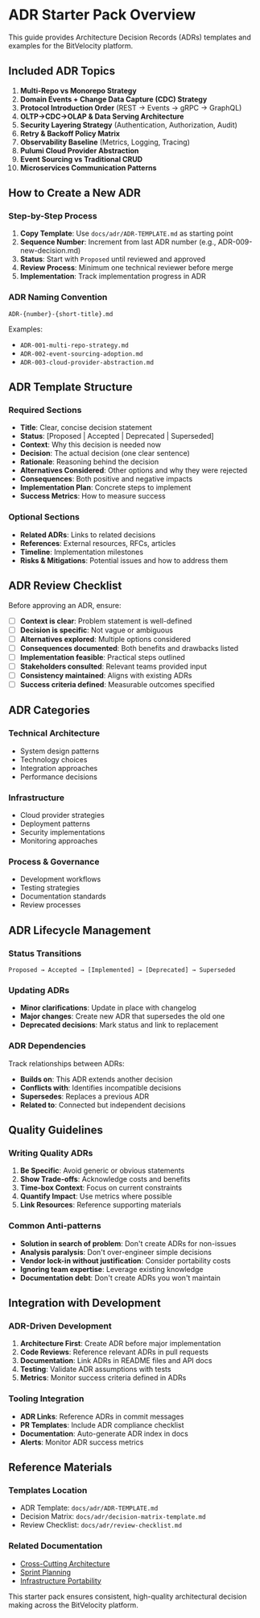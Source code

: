 # ADR Starter Pack Overview

This guide provides Architecture Decision Records (ADRs) templates and examples for the BitVelocity platform.

## Included ADR Topics
1. **Multi-Repo vs Monorepo Strategy**
2. **Domain Events + Change Data Capture (CDC) Strategy**
3. **Protocol Introduction Order** (REST → Events → gRPC → GraphQL)
4. **OLTP→CDC→OLAP & Data Serving Architecture**
5. **Security Layering Strategy** (Authentication, Authorization, Audit)
6. **Retry & Backoff Policy Matrix**
7. **Observability Baseline** (Metrics, Logging, Tracing)
8. **Pulumi Cloud Provider Abstraction**
9. **Event Sourcing vs Traditional CRUD**
10. **Microservices Communication Patterns**

## How to Create a New ADR

### Step-by-Step Process
1. **Copy Template**: Use `docs/adr/ADR-TEMPLATE.md` as starting point
2. **Sequence Number**: Increment from last ADR number (e.g., ADR-009-new-decision.md)
3. **Status**: Start with `Proposed` until reviewed and approved
4. **Review Process**: Minimum one technical reviewer before merge
5. **Implementation**: Track implementation progress in ADR

### ADR Naming Convention
```
ADR-{number}-{short-title}.md
```

Examples:
- `ADR-001-multi-repo-strategy.md`
- `ADR-002-event-sourcing-adoption.md`
- `ADR-003-cloud-provider-abstraction.md`

## ADR Template Structure

### Required Sections
- **Title**: Clear, concise decision statement
- **Status**: [Proposed | Accepted | Deprecated | Superseded]
- **Context**: Why this decision is needed now
- **Decision**: The actual decision (one clear sentence)
- **Rationale**: Reasoning behind the decision
- **Alternatives Considered**: Other options and why they were rejected
- **Consequences**: Both positive and negative impacts
- **Implementation Plan**: Concrete steps to implement
- **Success Metrics**: How to measure success

### Optional Sections
- **Related ADRs**: Links to related decisions
- **References**: External resources, RFCs, articles
- **Timeline**: Implementation milestones
- **Risks & Mitigations**: Potential issues and how to address them

## ADR Review Checklist

Before approving an ADR, ensure:
- [ ] **Context is clear**: Problem statement is well-defined
- [ ] **Decision is specific**: Not vague or ambiguous
- [ ] **Alternatives explored**: Multiple options considered
- [ ] **Consequences documented**: Both benefits and drawbacks listed
- [ ] **Implementation feasible**: Practical steps outlined
- [ ] **Stakeholders consulted**: Relevant teams provided input
- [ ] **Consistency maintained**: Aligns with existing ADRs
- [ ] **Success criteria defined**: Measurable outcomes specified

## ADR Categories

### Technical Architecture
- System design patterns
- Technology choices
- Integration approaches
- Performance decisions

### Infrastructure
- Cloud provider strategies
- Deployment patterns
- Security implementations
- Monitoring approaches

### Process & Governance
- Development workflows
- Testing strategies
- Documentation standards
- Review processes

## ADR Lifecycle Management

### Status Transitions
```
Proposed → Accepted → [Implemented] → [Deprecated] → Superseded
```

### Updating ADRs
- **Minor clarifications**: Update in place with changelog
- **Major changes**: Create new ADR that supersedes the old one
- **Deprecated decisions**: Mark status and link to replacement

### ADR Dependencies
Track relationships between ADRs:
- **Builds on**: This ADR extends another decision
- **Conflicts with**: Identifies incompatible decisions
- **Supersedes**: Replaces a previous ADR
- **Related to**: Connected but independent decisions

## Quality Guidelines

### Writing Quality ADRs
1. **Be Specific**: Avoid generic or obvious statements
2. **Show Trade-offs**: Acknowledge costs and benefits
3. **Time-box Context**: Focus on current constraints
4. **Quantify Impact**: Use metrics where possible
5. **Link Resources**: Reference supporting materials

### Common Anti-patterns
- **Solution in search of problem**: Don't create ADRs for non-issues
- **Analysis paralysis**: Don't over-engineer simple decisions
- **Vendor lock-in without justification**: Consider portability costs
- **Ignoring team expertise**: Leverage existing knowledge
- **Documentation debt**: Don't create ADRs you won't maintain

## Integration with Development

### ADR-Driven Development
1. **Architecture First**: Create ADR before major implementation
2. **Code Reviews**: Reference relevant ADRs in pull requests
3. **Documentation**: Link ADRs in README files and API docs
4. **Testing**: Validate ADR assumptions with tests
5. **Metrics**: Monitor success criteria defined in ADRs

### Tooling Integration
- **ADR Links**: Reference ADRs in commit messages
- **PR Templates**: Include ADR compliance checklist
- **Documentation**: Auto-generate ADR index in docs
- **Alerts**: Monitor ADR success metrics

## Reference Materials

### Templates Location
- ADR Template: `docs/adr/ADR-TEMPLATE.md`
- Decision Matrix: `docs/adr/decision-matrix-template.md`
- Review Checklist: `docs/adr/review-checklist.md`

### Related Documentation
- [Cross-Cutting Architecture](../CROSS_EVENT_CONTRACTS_AND_VERSIONING.md)
- [Sprint Planning](../05-PROJECT-MANAGEMENT/sprint-planning.md)
- [Infrastructure Portability](../CROSS_INFRA_PORTABILITY_AND_DEPLOYMENT.md)

This starter pack ensures consistent, high-quality architectural decision making across the BitVelocity platform.
